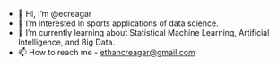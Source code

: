 - 👋 Hi, I’m @ecreagar
- 👀 I’m interested in sports applications of data science.
- 🌱 I’m currently learning about Statistical Machine Learning, Artificial Intelligence, and Big Data.
- 📫 How to reach me - ethancreagar@gmail.com

<!---
ecreagar/ecreagar is a ✨ special ✨ repository because its `README.md` (this file) appears on your GitHub profile.
You can click the Preview link to take a look at your changes.
--->
